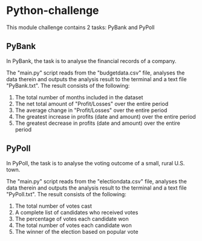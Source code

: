# Python-challenge

This module challenge contains 2 tasks: PyBank and PyPoll

## PyBank
In PyBank, the task is to analyse the financial records of a company.

The "main.py" script reads from the "budgetdata.csv" file, analyses the data therein and outputs the analysis result to the terminal and a text file "PyBank.txt". The result consists of the following:
1. The total number of months included in the dataset
2. The net total amount of "Profit/Losses" over the entire period
3. The average change in "Profit/Losses" over the entire period
4. The greatest increase in profits (date and amount) over the entire period
5. The greatest decrease in profits (date and amount) over the entire period

## PyPoll
In PyPoll, the task is to analyse the voting outcome of a small, rural U.S. town.

The "main.py" script reads from the "electiondata.csv" file, analyses the data therein and outputs the analysis result to the terminal and a text file "PyPoll.txt". The result consists of the following:
1. The total number of votes cast
2. A complete list of candidates who received votes
3. The percentage of votes each candidate won
4. The total number of votes each candidate won
5. The winner of the election based on popular vote
